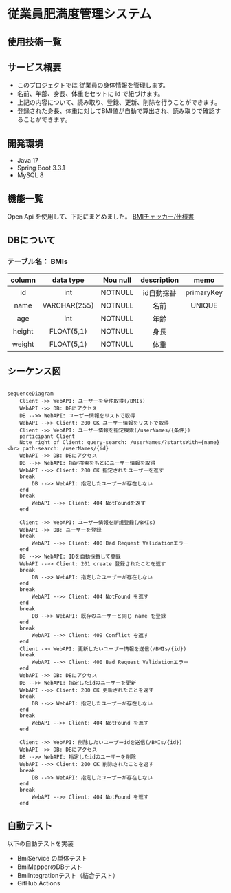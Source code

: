 # 従業員肥満度管理システム

## 使用技術一覧

## サービス概要

- このプロジェクトでは 従業員の身体情報を管理します。
- 名前、年齢、身長、体重をセットに id で紐づけます。
- 上記の内容について、読み取り、登録、更新、削除を行うことができます。
- 登録された身長、体重に対してBMI値が自動で算出され、読み取りで確認することができます。

## 開発環境

- Java 17
- Spring Boot 3.3.1
- MySQL 8

## 機能一覧

Open Api を使用して、下記にまとめました。
[BMIチェッカー/仕様書](https://teddypr.github.io/bmi-checker/)

## DBについて

### テーブル名： BMIs

| column |  data type   | Nou null | description |    memo    |
|:------:|:------------:|:--------:|:-----------:|:----------:|
|   id   |     int      | NOTNULL  |   id自動採番    | primaryKey |
|  name  | VARCHAR(255) | NOTNULL  |     名前      |   UNIQUE   |
|  age   |     int      | NOTNULL  |     年齢      |            |
| height |  FLOAT(5,1)  | NOTNULL  |     身長      |            |
| weight |  FLOAT(5,1)  | NOTNULL  |     体重      |            |

## シーケンス図

```mermaid

sequenceDiagram
    Client ->> WebAPI: ユーザーを全件取得(/BMIs)
    WebAPI ->> DB: DBにアクセス
    DB -->> WebAPI: ユーザー情報をリストで取得
    WebAPI -->> Client: 200 OK ユーザー情報をリストで取得
    Client ->> WebAPI: ユーザー情報を指定検索(/userNames/{条件})
    participant Client
    Note right of Client: query-search: /userNames/?startsWith={name} <br> path-search: /userNames/{id}
    WebAPI ->> DB: DBにアクセス
    DB -->> WebAPI: 指定検索をもとにユーザー情報を取得
    WebAPI -->> Client: 200 OK 指定されたユーザーを返す
    break
        DB -->> WebAPI: 指定したユーザーが存在しない
    end
    break
        WebAPI -->> Client: 404 NotFoundを返す
    end

    Client ->> WebAPI: ユーザー情報を新規登録(/BMIs)
    WebAPI ->> DB: ユーザーを登録
    break
        WebAPI -->> Client: 400 Bad Request Validationエラー
    end
    DB -->> WebAPI: IDを自動採番して登録
    WebAPI -->> Client: 201 create 登録されたことを返す
    break
        DB -->> WebAPI: 指定したユーザーが存在しない
    end
    break
        WebAPI -->> Client: 404 NotFound を返す
    end
    break
        DB -->> WebAPI: 既存のユーザーと同じ name を登録
    end
    break
        WebAPI -->> Client: 409 Conflict を返す
    end
    Client ->> WebAPI: 更新したいユーザー情報を送信(/BMIs/{id})
    break
        WebAPI -->> Client: 400 Bad Request Validationエラー
    end
    WebAPI ->> DB: DBにアクセス
    DB -->> WebAPI: 指定したidのユーザーを更新
    WebAPI -->> Client: 200 OK 更新されたことを返す
    break
        DB -->> WebAPI: 指定したユーザーが存在しない
    end
    break
        WebAPI -->> Client: 404 NotFound を返す
    end

    Client ->> WebAPI: 削除したいユーザーidを送信(/BMIs/{id})
    WebAPI ->> DB: DBにアクセス
    DB -->> WebAPI: 指定したidのユーザーを削除
    WebAPI -->> Client: 200 OK 削除されたことを返す
    break
        DB -->> WebAPI: 指定したユーザーが存在しない
    end
    break
        WebAPI -->> Client: 404 NotFound を返す
    end

```

## 自動テスト

以下の自動テストを実装

- BmiService の単体テスト
- BmiMapperのDBテスト
- BmiIntegrationテスト（結合テスト）
- GitHub Actions
